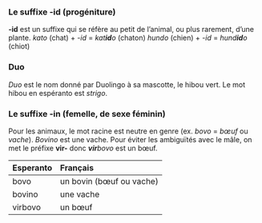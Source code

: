 ### Le suffixe -id (progéniture)
**-id** est un suffixe qui se réfère au petit de l’animal, ou plus rarement, d’une plante. *kato* (chat) + *-id* = *kat**id**o* (chaton)
*hundo* (chien) + *-id* = *hund**id**o* (chiot)

### Duo
*Duo* est le nom donné par Duolingo à sa mascotte, le hibou vert. Le mot hibou en espéranto est *strigo*.

### Le suffixe -in (femelle, de sexe féminin)
Pour les animaux, le mot racine est neutre en genre (ex. *bovo* =  *bœuf* ou *vache*). *Bovino* est une vache. Pour éviter les ambiguïtés avec le mâle, on met le préfixe **vir-** donc ***vir**bovo* est un bœuf.


| Esperanto | Français |
|:----------|:---------|
| bovo      |un bovin (bœuf ou vache) |
| bovino    |une vache |
| virbovo   |un bœuf   |
